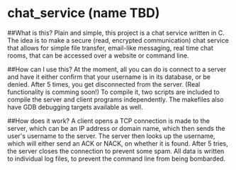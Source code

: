 # chat_service (name TBD)

##What is this?
Plain and simple, this project is a chat service written in C. The idea is to make a secure (read, encrypted communication)
chat service that allows for simple file transfer, email-like messaging, real time chat rooms, that can be accessed
over a website or command line.

##How can I use this?
At the moment, all you can do is connect to a server and have it either confirm that your username is in its database,
or be denied. After 5 times, you get disconnected from the server. (Real functionality is comming soon!)
To compile it, two scripts are included to compile the server and client programs independently. The makefiles also have
GDB debugging targets available as well.

##How does it work?
A client opens a TCP connection is made to the server, which can be an IP address or domain name, which then sends the user's
username to the server. The server then looks up the username, which will either send an ACK or NACK, on whether it is found.
After 5 tries, the server closes the connection to prevent some spam.
All data is written to individual log files, to prevent the command line from being bombarded. 
